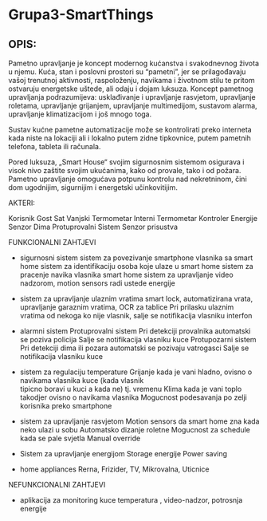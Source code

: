 # Grupa3-SmartThings

OPIS:
----------------------

Pametno upravljanje je koncept modernog kućanstva  i svakodnevnog života u njemu. 
Kuća, stan i poslovni prostori su “pametni”, jer se prilagođavaju vašoj trenutnoj aktivnosti, raspoloženju, navikama i životnom stilu te pritom ostvaruju energetske uštede, ali odaju i dojam luksuza.
Koncept pametnog upravljanja podrazumijeva: usklađivanje i upravljanje rasvjetom, upravljanje roletama, upravljanje grijanjem, upravljanje multimedijom, sustavom alarma, upravljanje klimatizacijom i još mnogo toga.

Sustav kućne pametne automatizacije može se kontrolirati preko interneta kada niste na lokaciji ali i lokalno putem zidne tipkovnice, putem pametnih telefona, tableta ili računala.

Pored luksuza, „Smart House“ svojim sigurnosnim sistemom osigurava i visok nivo zaštite svojim ukućanima, kako od provale, tako i od požara. 
Pametno upravljanje omogućava potpunu kontrolu nad nekretninom, čini dom ugodnijim, sigurnijim i energetski učinkovitijim.





AKTERI:

Korisnik
Gost
Sat
Vanjski Termometar
Interni Termometar
Kontroler Energije
Senzor Dima
Protuprovalni Sistem
Senzor prisustva








FUNKCIONALNI ZAHTJEVI

-    sigurnosni sistem
        sistem za povezivanje smartphone vlasnika sa smart home
        sistem za identifikaciju osoba koje ulaze u smart home
        sistem za pracenje navika vlasnika smart home 
        sistem za upravljanje video nadzorom, motion sensors radi ustede energije

-    sistem za upravljanje ulaznim vratima
        smart lock, automatizirana vrata, upravljanje garaznim vratima, OCR za tablice
            Pri prilasku ulaznim vratima od nekoga ko nije vlasnik, salje se notifikacija vlasniku
        interfon

-    alarmni sistem
        Protuprovalni sistem
            Pri detekciji provalnika automatski se poziva policija
            Salje se notifikacija vlasniku kuce
        Protupozarni sistem
            Pri detekciji dima ili pozara automatski se pozivaju vatrogasci
            Salje se notifikacija vlasniku kuce


-    sistem za regulaciju temperature
        Grijanje kada je vani hladno, ovisno o navikama vlasnika kuce (kada vlasnik      
                         tipicno boravi u kuci a kada ne) tj. vremenu
                       Klima kada je vani toplo takodjer ovisno o navikama vlasnika
               Mogucnost podesavanja po zelji korisnika preko smartphone


-    sistem za upravljanje rasvjetom
        Motion sensors da smart home zna kada neko ulazi u sobu
        Automatsko dizanje roletne
        Mogucnost za schedule kada se pale svjetla
        Manual override


-    Sistem za upravljanje energijom
        Storage energije
        Power saving


-    home appliances
        Rerna, Frizider, TV, Mikrovalna, Uticnice




NEFUNKCIONALNI ZAHTJEVI

-    aplikacija za monitoring kuce
        temperatura , video-nadzor, potrosnja energije
